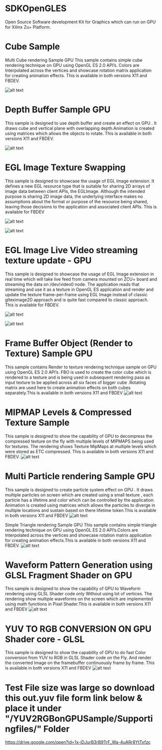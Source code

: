 # SDKOpenGLES
Open Source Software development Kit for Graphics which can run on GPU for Xilinx Zu+ Platform.


# Cube Sample
Multi Cube rendering Sample GPU
This sample contains simple cube rendering technique on GPU using OpenGL ES 2.0 API’s.
Colors are Interpolated across the vertices and showcase rotation matrix application for creating animation 
effects. This is available in both versions X11 and FBDEV.

![alt text](https://github.com/Xilinx/SDKOpenGLES/blob/master/CubeSample/CubesSample.png)


# Depth Buffer Sample GPU
This sample is designed to use depth buffer and create an effect on GPU . It draws cube and vertical plane with overlapping depth.Animation is created using matrices which allows the objects to rotate.
This is available in both versions X11 and FBDEV.

![alt text](https://github.com/Xilinx/SDKOpenGLES/blob/master/DepthSample/Depth.png)


# EGL Image Texture Swapping
This sample is designed to showcase the usage of EGL Image extension. It defines a new EGL resource type that is suitable for
sharing 2D arrays of image data between client APIs, the EGLImage. Although the intended purpose is sharing 2D image data, the
underlying interface makes no assumptions about the format or purpose of the resource being shared, leaving those decisions to
the application and associated client APIs. This is available for FBDEV

![alt text](https://github.com/Xilinx/SDKOpenGLES/blob/master/EGLImageSample/EGL1.png)

![alt text](https://github.com/Xilinx/SDKOpenGLES/blob/master/EGLImageSample/EGL2.png)


# EGL Image Live Video streaming texture update - GPU
This sample is designed to showcase the usage of EGL Image extension in real time which will take live feed from camera mounted on ZCU+ board and streaming the data on /dev/video0 node. The application reads that streaming and use it as a texture in OpenGL ES application  and render and update the texture frame-per-frame using EGL Image instead of classic glteximage2D approach and is quite fast compared to classic approach. This is available for FBDEV.

![alt text](https://github.com/Xilinx/SDKOpenGLES/blob/master/EGLImageVideoSample/EGLVideo1.png)

![alt text](https://github.com/Xilinx/SDKOpenGLES/EGLImageVideoSample/Videotexture.png)


# Frame Buffer Object (Render to Texture) Sample GPU
This sample contains Render to texture rendering technique sample on GPU using OpenGL ES 2.0 API’s.
FBO is used to create the color cube which is rendered to a texture and is being used in subsequent rendering pass as input texture to be applied across all six faces of bigger cube .Rotating matrix are used here to create animation effects on both cubes separately.This is available in both versions X11 and FBDEV
![alt text](https://github.com/Xilinx/SDKOpenGLES/blob/master/FBOSample/FBO.png)


# MIPMAP Levels & Compressed Texture Sample
This sample is designed to show the capability of GPU to decompress the compressed texture on the fly with multiple levels of MIPMAPS being used for textures. The rendering shows Texture MipMaps at multiple levels which were stored as ETC compressed.
This is available in both versions X11 and FBDEV.
![alt text](https://github.com/Xilinx/SDKOpenGLES/blob/master/MipMapSample/MIPMAP.png)


# Multi Particle rendering Sample GPU
This sample is designed to create particle system effect 
on GPU . It draws multiple particles on screen which are created using a small texture , each particle has a 
lifetime and color which can be controlled by the application. Animation is created using matrices which allows the particles to diverge in multiple locations and sustain based on there lifetime token.This is available in both versions X11 and FBDEV
![alt text](https://github.com/Xilinx/SDKOpenGLES/blob/master/MoleculeSystemSample/Particles.png)


Simple Triangle rendering Sample GPU
This sample contains simple triangle rendering technique on GPU using OpenGL ES 2.0 API’s.Colors are Interpolated across the vertices and showcase rotation matrix application for creating animation effects.This is available in both versions X11 and FBDEV.
![alt text](https://github.com/Xilinx/SDKOpenGLES/blob/master/TriangleSample/Triangle.png)

# Waveform Pattern Generation using GLSL Fragment Shader on GPU
This sample is designed to show the capability of GPU to Waveform rendering using GLSL Shader code only
Without using lot of vertices. The rendering show multiple waveforms on the screen which are implemented using math functions in Pixel Shader.This is available in both versions X11 and FBDEV
![alt text](https://github.com/Xilinx/SDKOpenGLES/blob/master/WaverenderSample/Waveform.png)


# YUV TO RGB CONVERSION ON GPU Shader core - GLSL
This sample is designed to show the capability of GPU to do fast Color conversion from YUV to RGB 
in GLSL Shader code on the Fly. And render the converted Image on the framebuffer continuously frame by frame.
This is available in both versions X11 and FBDEV
![alt text](https://github.com/Xilinx/SDKOpenGLES/blob/master/YUV2RGBonGPUSample/Yuv2rgb.png)



# Test File size was large so download this out.yuv file form link below & place it under "/YUV2RGBonGPUSample/Supportingfiles/" Folder

https://drive.google.com/open?id=1x-iDJurB3rB9TrF_Wa-4uARr8YtTxfzc
